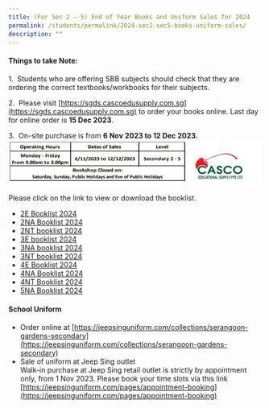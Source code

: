 ```yaml
---
title: (For Sec 2 – 5) End of Year Books and Uniform Sales for 2024
permalink: /students/permalink/2024-sec2-sec5-books-uniform-sales/
description: ""
---
```

#### **Things to take Note:**


1.&nbsp; Students who are offering SBB subjects should check that they are ordering the correct textbooks/workbooks for their subjects.

2.&nbsp; Please visit [https://sgds.cascoedusupply.com.sg](https://sgds.cascoedusupply.com.sg) to order your books online. Last day for online order is **15 Dec 2023**.

3.&nbsp; On-site purchase is from **6 Nov 2023 to 12 Dec 2023.**
![](/images/casco2024.jpeg)

Please click on the link to view or download the booklist.

* [2E Booklist 2024](/files/2e%20booklist%202024_updated2.pdf)
* [2NA Booklist 2024](/files/2na%20booklist%202024_updated2.pdf)
* [2NT booklist 2024](/files/2nt%20booklist%202024_updated.pdf)
* [3E booklist 2024](/files/3e%20booklist%202024_updated.pdf)
* [3NA booklist 2024](/files/3na%20booklist%202024_updated.pdf)
* [3NT booklist 2024](/files/3nt%20booklist%202024_updated.pdf)
* [4E Booklist 2024](/files/4e%20booklist%202024_updated.pdf)
* [4NA Booklist 2024](/files/4na%20booklist%202024_updated.pdf)
* [4NT Booklist 2024](/files/4nt%20booklist%202024_updated.pdf)
* [5NA Booklist 2024](/files/5na%20booklist%202024_updated.pdf)

#### **School Uniform**

* Order online at [https://jeepsinguniform.com/collections/serangoon-gardens-secondary](https://jeepsinguniform.com/collections/serangoon-gardens-secondary)
* Sale of uniform at Jeep Sing outlet <br>
Walk-in purchase at Jeep Sing retail outlet is strictly by appointment only, from 1 Nov 2023. Please book your time slots via this link [https://jeepsinguniform.com/pages/appointment-booking](https://jeepsinguniform.com/pages/appointment-booking)